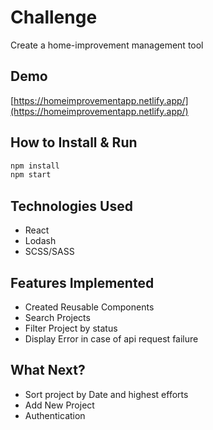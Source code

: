 # Challenge

Create a home-improvement management tool

## Demo

[https://homeimprovementapp.netlify.app/](https://homeimprovementapp.netlify.app/)

## How to Install & Run

```bash
npm install
npm start
```

## Technologies Used

* React
* Lodash
* SCSS/SASS

## Features Implemented
* Created Reusable Components
* Search Projects
* Filter Project by status
* Display Error in case of api request failure

## What Next?

* Sort project by Date and highest efforts  
* Add New Project
* Authentication




